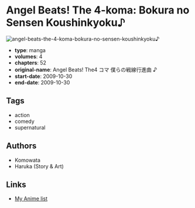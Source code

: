# Angel Beats! The 4-koma: Bokura no Sensen Koushinkyoku♪

![angel-beats-the-4-koma-bokura-no-sensen-koushinkyoku♪](https://cdn.myanimelist.net/images/manga/3/176837.jpg)

-   **type**: manga
-   **volumes**: 4
-   **chapters**: 52
-   **original-name**: Angel Beats! The4 コマ 僕らの戦線行進曲 ♪
-   **start-date**: 2009-10-30
-   **end-date**: 2009-10-30

## Tags

-   action
-   comedy
-   supernatural

## Authors

-   Komowata
-   Haruka (Story & Art)

## Links

-   [My Anime list](https://myanimelist.net/manga/19672/Angel_Beats_The_4-koma__Bokura_no_Sensen_Koushinkyoku♪)
